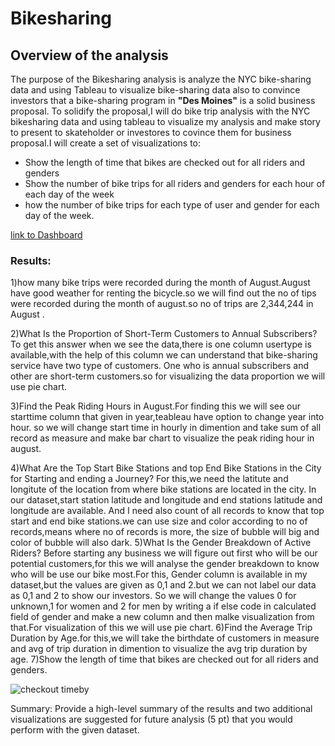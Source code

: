# Bikesharing
## Overview of the analysis
The purpose of the Bikesharing analysis is analyze the NYC bike-sharing data and using Tableau to visualize bike-sharing data also to convince investors that a bike-sharing program in **"Des Moines"** is a solid business proposal. To solidify the proposal,I will do bike trip analysis with the NYC bikesharing data and using tableau to visualize my analysis and make story to present to skateholder or investores to covince them for business proposal.I will create a set of visualizations to:

* Show the length of time that bikes are checked out for all riders and genders
* Show the number of bike trips for all riders and genders for each hour of each day of the week
* how the number of bike trips for each type of user and gender for each day of the week.
 
 

[link to Dashboard](https://public.tableau.com/app/profile/vandana6207/viz/Book6_16390632309370/NYCCitiBike)

### Results: 
1)how many bike trips were recorded during the month of August.August have good weather for renting the bicycle.so we will find out the no of tips were recorded during the month of august.so no of trips are 2,344,244 in August .

2)What Is the Proportion of Short-Term Customers to Annual Subscribers? To get this answer when we see the data,there is one column usertype is available,with the help of this column we can understand that bike-sharing service have two type of customers. One who is annual subscribers and other are short-term customers.so for visualizing the data proportion we will use pie chart.

3)Find the Peak Riding Hours in August.For finding this we will see our starttime column that given in year,teableau have option to change year into hour. so we will change start time in hourly in dimention and take sum of all record as measure and make bar chart to visualize the peak riding hour in august.

4)What Are the Top Start Bike Stations and top End Bike Stations in the City for Starting and ending a Journey? For this,we need the latitute and longitute of the location from where bike stations are located in the city. In our dataset,start station latitude and longitude and end stations latitude and longitude are available. And I need also count of all records to know that top start and end bike stations.we can use size and color according to no of records,means where no of records is more, the size of bubble will big and color of bubble will also dark.
5)What Is the Gender Breakdown of Active Riders? Before starting any business we will figure out first who will be our potential customers,for this we will analyse the gender breakdown to know who will be use our bike most.For this, Gender column is available in my dataset,but the values are given as 0,1 and 2.but we can not label our data as 0,1 and 2 to show our investors. So we will change the values 0 for unknown,1 for women and 2 for men by writing a if else code in calculated field of gender and make a new column and then malke visualization from that.For visualization of this we will use pie chart.
6)Find the Average Trip Duration by Age.for this,we will take the birthdate of customers in measure and avg of trip duration in dimention to visualize the avg trip duration by age.
7)Show the length of time that bikes are checked out for all riders and genders.

![checkout timeby](https://user-images.githubusercontent.com/90277142/146656598-3dbbcb53-ce67-4d69-aba9-3f5a700bb2ca.png)







Summary: Provide a high-level summary of the results and two additional visualizations  are suggested for future analysis (5 pt) that you would perform with the given dataset.


